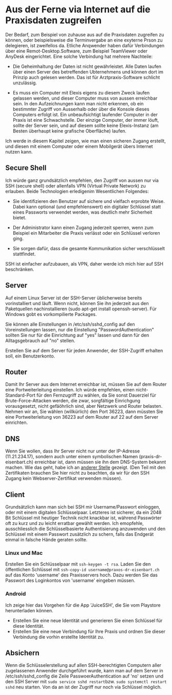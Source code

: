# Aus der Ferne via Internet auf die Praxisdaten zugreifen

Der Bedarf, zum Beispiel von zuhause aus auf die Praxisdaten zugreifen zu können, oder beispielsweise die Terminvergabe an eine exyterne Prson zu delegieren, ist zweifellos da. Etliche Anqwender haben dafür Verbindungen über eine Remot-Desktop.Software, zum Beispiel TeamViewer oder AnyDesk eingerichtet. Eine solche Verbindung hat mehrere Nachteile:

* Die Geheimhaltung der Daten ist nicht gewährleistet. Alle Daten laufen über einen Server des betreffenden Ubternehmens und können dort im Prinzip auch gelesen werden. Das ist für Arztpraxis-Software schlicht unzulässig.

* Es muss ein Computer mit Elexis eigens zu diesem Zweck laufen gelassen werden, und dieser Computer muss von aussen erreichbar sein. In den Aufzeichnungen kann man nicht erkennen, ob ein bestimmter Zugriff von Ausserhalb oder über die Konsole dieses Computers erfolgt ist. Ein unbeaufsichtigt laufender Computer in der Praxis ist eine Schwachstelle. Der einzige Computer, der immer löuft, sollte der Server sein, und auf diesem sollte keine Elexis-Instanz (am Besten überhaupt keine grafische Oberfläche) laufen.

Ich werde in diesem Kapitel zeigen, wie man einen sicheren Zugang erstellt, und diesen mit einem Computer oder einem Mobilgerät übers Internet nutzen kann.

## Secure Shell

Ich würde ganz grundsätzlich empfehlen, den Zugriff von aussen nur via SSH (secure shell) oder allenfalls VPN (Virtual Private Network) zu erlauben. Beide Technologien erledigenim Wesentlichen Folgendes:

* Sie identifizieren den Benutzer auf sichere und vielfach erprobte Weise. Dabei kann optional (und empfehlenswert) ein digitaler Schlüssel statt eines Passworts verwendet werden, was deutlich mehr Sicherheit bietet.

* Der Administrator kann einen Zugang jederzeit sperren, wenn zum Beispiel ein Mitarbeiter die Praxis verlässt oder ein Schlüssel verloren ging.
* Sie sorgen dafür, dass die gesamte Kommunikation sicher verschlüsselt stattfindet.

SSH ist einfacher aufzubauen, als VPN, daher werde ich mich hier auf SSH beschränken.

## Server

Auf einem Linux Server ist der SSH-Server üblicherweise bereits vorinstalliert und läuft. Wenn nicht, können Sie ihn jederzeit aus den Paketquellen nachinstallieren (sudo apt-get install openssh-server). Für Windows gobt es vorkompilierte Packages.

Sie können alle Einstellungen in /etc/ssh/sshd_config auf den Voreinstellungen lassen, nur die Einstellung "PasswordAuthentication" sollten Sie nur für die Einrichtung auf "yes" lassen und dann für den Alltagsgebrauch auf "no" stellen.

Erstellen Sie auf dem Server für jeden Anwender, der SSH-Zugriff erhalten soll, ein Benutzerkonto.

## Router

Damit Ihr Server aus dem Internet erreichbar ist, müssen Sie auf dem Router eine Portweiterleitung einstellen. Ich würde empfehlen, einen nicht-Standard-Port für den Fernzugriff zu wählen, da Sie sonst Dauerziel für Brute-Force-Attacken werden, die zwar, sorgfältige Einrichgung vorausgesetzt, nicht gefäöhrlich sind, aber Netzwerk und Router belasten. Nehmen wir an, Sie wählen (willkürlich) den Port 36223, dann müssten Sie eine Portweiterleitung von 36223 auf dem Router auf 22 auf dem Server einrichten. 

## DNS

Wenn Sie wollen, dass Ihr Server nicht nur unter der IP-Adresse (11.21.234.17), sondern auch unter einem symbolischen Namen (praxis-dr-eisenbart.ch) erreichbar ist, dann müssen sie ihn dem DNS-System bekannt machen. Wie das geht, habe ich an [anderer Stelle](letsencrypt.md)  gezeigt. (Den Teil mit den Zertifikaten brauchen Sie hier nicht zu beachten, da wir für den SSH Zugang kein Webserver-Zertifikat verwenden müssen).

## Client

Grundsätzlich kann man sich bei SSH mir Username/Passwort einloggen, oder mit einem digitalen Schlüsselpaar. Letzteres ist sicherer, da ein 2048 Bit Schlüssel mit heutiger Technik nicht knackbar ist, während Passwörter oft zu kurz und zu leicht erratbar gewählt werden. Ich emopfehle, ausschliesslich die Schlüsselbasierte Authentisierung anzuwenden und den Schlüssel mit einem Passwort zusätzlich zu schern, falls das Endgerät einmal in falsche Hände geraten sollte.

### Linux und Mac

Erstellen Sie ein Schlüsselpaar mit `ssh-keygen -t rsa`. Laden Sie den öffentlichen Schlüssel mit `ssh-copy-id username@praxos-dr-eisenbart.ch` auf das Konto 'username' des Praxisservers hoch. Dazu werden Sie das Passwort des Loginkontos von 'username' eingeben müssen.

### Android

Ich zeige hier das Vorgehen für die App 'JuiceSSH', die Sie vom Playstore herunterladen können.

* Erstellen Sie eine neue Identität und generieren Sie einen Schlüssel für diese Identität.
* Erstellen Sie eine neue Verbindung für Ihre Praxis und ordnen Sie dieser Verbindung die vorhin erstellte Identität zu.

## Absichern

Wenn die Schlüsselerstellung auf allen SSH-berechtigten Computern  aller zugelassenen Anwender durchgeführt wurde, kann man auf dem Server in /etc/ssh/sshd_config die Zeile PasswoerAuthentication auf 'no' setzen und den SSH Server mit `sudo service sshd restart`bzw. `sudo systemctl restart sshd` neu starten. Von da an ist der Zugriff nur noch via Schlüssel möglich.
